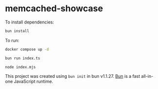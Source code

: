 # memcached-showcase

To install dependencies:

```bash
bun install
```

To run:

```bash
docker compose up -d
```

```bash
bun run index.ts
```

```bash
node index.mjs
```

This project was created using `bun init` in bun v1.1.27. [Bun](https://bun.sh) is a fast all-in-one JavaScript runtime.
